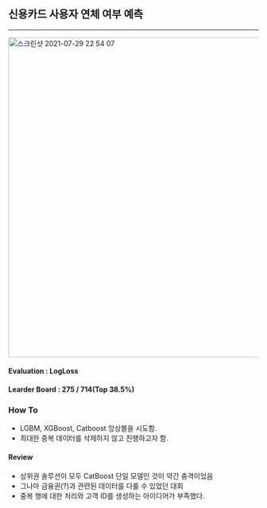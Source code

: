 ## 신용카드 사용자 연체 여부 예측
***

<img width="643" alt="스크린샷 2021-07-29 22 54 07" src="https://user-images.githubusercontent.com/49870977/127504487-01113b91-d519-4114-ba2c-5070115df15d.png">

#### Evaluation : LogLoss

#### Learder Board : 275 / 714(Top 38.5%)

### How To
- LGBM, XGBoost, Catboost 앙상블을 시도함.
- 최대한 중복 데이터를 삭제하지 않고 진행하고자 함.

#### Review
- 상위권 솔루션이 모두 CatBoost 단일 모델인 것이 약간 충격이었음
- 그나마 금융권(?)과 관련된 데이터를 다룰 수 있었던 대회
- 중복 행에 대한 처리와 고객 ID를 생성하는 아이디어가 부족했다.
